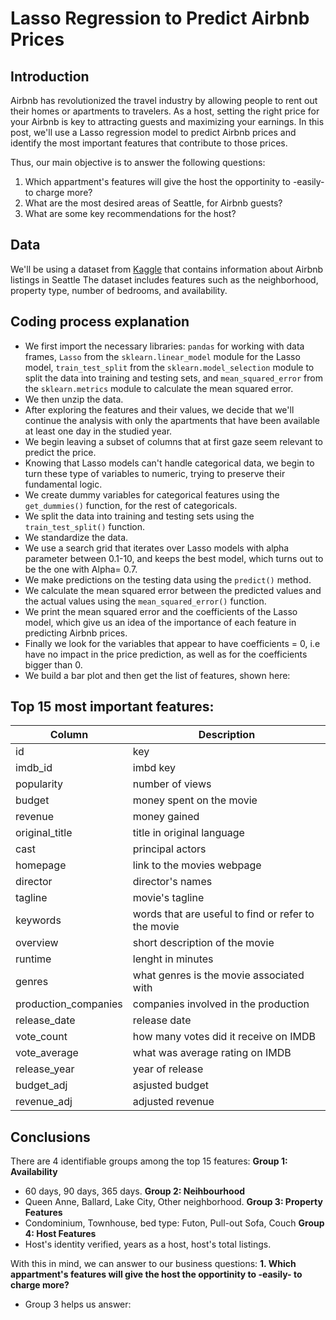 # Lasso Regression to Predict Airbnb Prices

## Introduction

Airbnb has revolutionized the travel industry by allowing people to rent out their homes or apartments to travelers. As a host, setting the right price for your Airbnb is key to attracting guests and maximizing your earnings. In this post, we'll use a Lasso regression model to predict Airbnb prices and identify the most important features that contribute to those prices.

Thus, our main objective is to answer the following questions:
1. Which appartment's features will give the host the opportinity to -easily- to charge more?
2. What are the most desired areas of Seattle, for Airbnb guests?
3. What are some key recommendations for the host?

## Data

We'll be using a dataset from [Kaggle](https://www.kaggle.com/datasets/airbnb/seattle) that contains information about Airbnb listings in Seattle The dataset includes features such as the neighborhood, property type, number of bedrooms, and availability.

## Coding process explanation


- We first import the necessary libraries: `pandas` for working with data frames, `Lasso` from the `sklearn.linear_model` module for the Lasso model, `train_test_split` from the `sklearn.model_selection` module to split the data into training and testing sets, and `mean_squared_error` from the `sklearn.metrics` module to calculate the mean squared error.
- We then unzip the data.
- After exploring the features and their values, we decide that we'll continue the analysis with only the apartments that have been available at least one day in the studied year.
- We begin leaving a subset of columns that at first gaze seem relevant to predict the price.
- Knowing that Lasso models can't handle categorical data, we begin to turn these type of variables to numeric, trying to preserve their fundamental logic.
- We create dummy variables for categorical features using the `get_dummies()` function, for the rest of categoricals.
- We split the data into training and testing sets using the `train_test_split()` function.
- We standardize the data.
- We use a search grid that iterates over Lasso models with alpha parameter between 0.1-10, and keeps the best model, which turns out to be the one with Alpha= 0.7.
- We make predictions on the testing data using the `predict()` method.
- We calculate the mean squared error between the predicted values and the actual values using the `mean_squared_error()` function.
- We print the mean squared error and the coefficients of the Lasso model, which give us an idea of the importance of each feature in predicting Airbnb prices.
- Finally we look for the variables that appear to have coefficients = 0, i.e have no impact in the price prediction, as well as for the coefficients bigger than 0.
- We build a bar plot and then get the list of features, shown here:

## Top 15 most important features:

| **Column**           | **Description**                                     |
|----------------------|-----------------------------------------------------|
| id                   | key                                                 |
| imdb_id              | imbd key                                            |
| popularity           | number of views                                     |
| budget               | money spent on the movie                            |
| revenue              | money gained                                        |
| original_title       | title in original language                          |
| cast                 | principal actors                                    |
| homepage             | link to the movies webpage                          |
| director             | director's names                                    |
| tagline              | movie's tagline                                     |
| keywords             | words that are useful to find or refer to the movie |
| overview             | short description of the movie                      |
| runtime              | lenght in minutes                                   |
| genres               | what genres is the movie associated with            |
| production_companies | companies involved in the production                |
| release_date         | release date                                        |
| vote_count           | how many votes did it receive on IMDB               |
| vote_average         | what was average rating on IMDB                     |
| release_year         | year of release                                     |
| budget_adj           | asjusted budget                                     |
| revenue_adj          | adjusted revenue                                    |


## Conclusions

There are 4 identifiable groups among the top 15 features:
**Group 1: Availability**
- 60 days, 90 days, 365 days.
**Group 2: Neihbourhood**
- Queen Anne, Ballard, Lake City, Other neighborhood.
**Group 3: Property Features**
- Condominium, Townhouse, bed type: Futon, Pull-out Sofa, Couch
**Group 4: Host Features**
- Host's identity verified, years as a host, host's total listings.

With this in mind, we can answer to our business questions:
**1. Which appartment's features will give the host the opportinity to -easily- to charge more?**
- Group 3 helps us answer:
